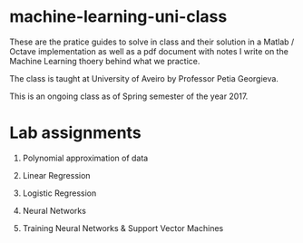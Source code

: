 # machine-learning-uni-class

These are the pratice guides to solve in class and their solution in a Matlab / Octave implementation as well as a pdf document with notes I write on the Machine Learning thoery behind what we practice.

The class is taught at University of Aveiro by Professor Petia Georgieva.  

This is an ongoing class as of Spring semester of the year 2017.

# Lab assignments 

1. Polynomial approximation of data

2. Linear Regression

3. Logistic Regression

4. Neural Networks

5. Training Neural Networks & Support Vector Machines
